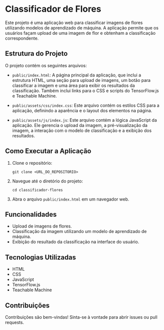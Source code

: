 # Classificador de Flores

Este projeto é uma aplicação web para classificar imagens de flores utilizando modelos de aprendizado de máquina. A aplicação permite que os usuários façam upload de uma imagem de flor e obtenham a classificação correspondente.

## Estrutura do Projeto

O projeto contém os seguintes arquivos:

- `public/index.html`: A página principal da aplicação, que inclui a estrutura HTML, uma seção para upload de imagens, um botão para classificar a imagem e uma área para exibir os resultados da classificação. Também inclui links para o CSS e scripts do TensorFlow.js e Teachable Machine.

- `public/assets/css/index.css`: Este arquivo contém os estilos CSS para a aplicação, definindo a aparência e o layout dos elementos na página.

- `public/assets/js/index.js`: Este arquivo contém a lógica JavaScript da aplicação. Ele gerencia o upload da imagem, a pré-visualização da imagem, a interação com o modelo de classificação e a exibição dos resultados.

## Como Executar a Aplicação

1. Clone o repositório:
   ```
   git clone <URL_DO_REPOSITORIO>
   ```

2. Navegue até o diretório do projeto:
   ```
   cd classificador-flores
   ```

3. Abra o arquivo `public/index.html` em um navegador web.

## Funcionalidades

- Upload de imagens de flores.
- Classificação da imagem utilizando um modelo de aprendizado de máquina.
- Exibição do resultado da classificação na interface do usuário.

## Tecnologias Utilizadas

- HTML
- CSS
- JavaScript
- TensorFlow.js
- Teachable Machine

## Contribuições

Contribuições são bem-vindas! Sinta-se à vontade para abrir issues ou pull requests.